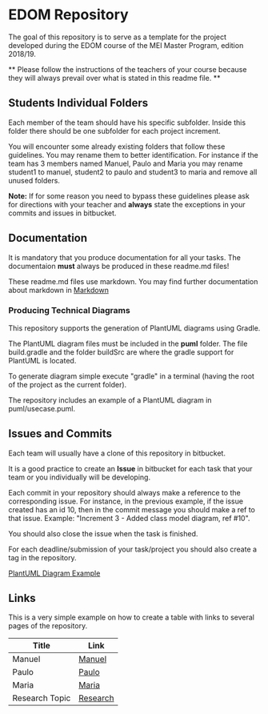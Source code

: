 # EDOM Repository

The goal of this repository is to serve as a template for the project developed during the EDOM course of the MEI Master Program, edition 2018/19.

** Please follow the instructions of the teachers of your course because they will always prevail over what is stated in this readme file. **

## Students Individual Folders
Each member of the team should have his specific subfolder. Inside this folder there should be one subfolder for each project increment.

You will encounter some already existing folders that follow these guidelines. You may rename them to better identification. For instance if the team has 3 members named Manuel, Paulo and Maria you may rename student1 to manuel, student2 to paulo and student3 to maria and remove all unused folders.

**Note:** If for some reason you need to bypass these guidelines please ask for directions with your teacher and **always** state the exceptions in your commits and issues in bitbucket.

## Documentation
It is mandatory that you produce documentation for all your tasks. The documentaion **must** always be produced in these readme.md files!

These readme.md files use markdown. You may find further documentation about markdown in [Markdown](https://en.wikipedia.org/wiki/Markdown)

### Producing Technical Diagrams

This repository supports the generation of PlantUML diagrams using Gradle.

The PlantUML diagram files must be included in the **puml** folder. The file build.gradle and the folder buildSrc are where the gradle support for PlantUML is located.

To generate diagram simple execute "gradle" in a terminal (having the root of the project as the current folder).

The repository includes an example of a PlantUML diagram in puml/usecase.puml.



## Issues and Commits

Each team will usually have a clone of this repository in bitbucket.

It is a good practice to create an **Issue** in bitbucket for each task that your team or you individually will be developing.

Each commit in your repository should always make a reference to the corresponding issue. For instance, in the previous example, if the issue created has an id 10, then in the commit message you should make a ref to that issue. Example: "Increment 3 - Added class model diagram, ref #10".

You should also close the issue when the task is finished.

For each deadline/submission of your task/project you should also create a tag in the repository.

[PlantUML Diagram Example](puml/usecase.png)

## Links

This is a very simple example on how to create a table with links to several pages of the repository.

| Title                       | Link 							  |
|-------------------------------------|------------------------------------|
| Manuel					                   |[Manuel](student1/) |
| Paulo					                   |[Paulo](student2/) |
| Maria					                   |[Maria](student3/) |
| Research Topic					                   |[Research](project-research-topic/) |
